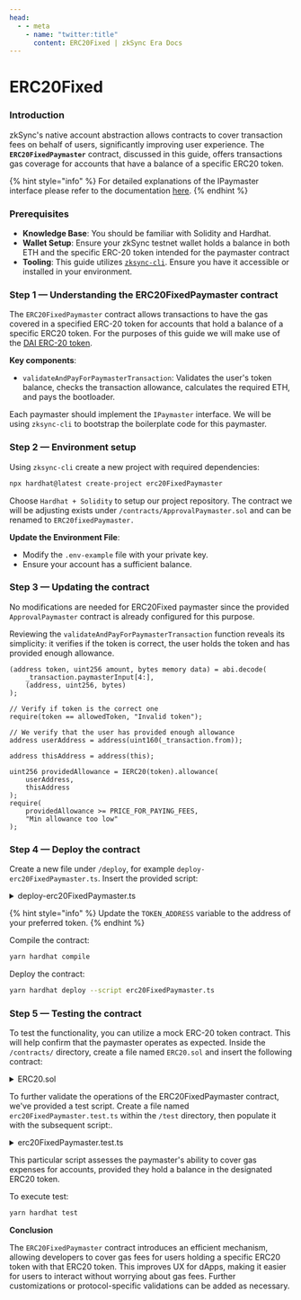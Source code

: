 ```yaml
---
head:
  - - meta
    - name: "twitter:title"
      content: ERC20Fixed | zkSync Era Docs
---
```


# ERC20Fixed

### **Introduction**

zkSync's native account abstraction allows contracts to cover transaction fees on behalf of users, significantly improving user experience. The **`ERC20FixedPaymaster`** contract, discussed in this guide, offers transactions gas coverage for accounts that have a balance of a specific ERC20 token.&#x20;

{% hint style="info" %}
For detailed explanations of the IPaymaster interface please refer to the documentation [here](https://era.zksync.io/docs/reference/concepts/account-abstraction.html#ipaymaster-interface).
{% endhint %}

### **Prerequisites**

- **Knowledge Base**: You should be familiar with Solidity and Hardhat.
- **Wallet Setup**: Ensure your zkSync testnet wallet holds a balance in both ETH and the specific ERC-20 token intended for the paymaster contract
- **Tooling**: This guide utilizes [`zksync-cli`](../../development/zksync-cli/README.md). Ensure you have it accessible or installed in your environment.

### **Step 1 — Understanding the ERC20FixedPaymaster contract**

The `ERC20FixedPaymaster` contract allows transactions to have the gas covered in a specified ERC-20 token for accounts that hold a balance of a specific ERC20 token. For the purposes of this guide we will make use of the [DAI ERC-20 token](https://goerli.explorer.zksync.io/address/0x3e7676937A7E96CFB7616f255b9AD9FF47363D4b).&#x20;

**Key components**:

- `validateAndPayForPaymasterTransaction`: Validates the user's token balance, checks the transaction allowance, calculates the required ETH, and pays the bootloader.

Each paymaster should implement the `IPaymaster` interface. We will be using `zksync-cli` to bootstrap the boilerplate code for this paymaster.

### **Step 2 — Environment setup**

Using `zksync-cli` create a new project with required dependencies:

```bash
npx hardhat@latest create-project erc20FixedPaymaster
```

Choose `Hardhat + Solidity` to setup our project repository. The contract we will be adjusting exists under `/contracts/ApprovalPaymaster.sol` and can be renamed to `ERC20fixedPaymaster.`

**Update the Environment File**:

- Modify the `.env-example` file with your private key.
- Ensure your account has a sufficient balance.

### **Step 3 — Updating the contract**

No modifications are needed for ERC20Fixed paymaster since the provided `ApprovalPaymaster` contract is already configured for this purpose.

Reviewing the `validateAndPayForPaymasterTransaction` function reveals its simplicity: it verifies if the token is correct, the user holds the token and has provided enough allowance.

```solidity
(address token, uint256 amount, bytes memory data) = abi.decode(
    _transaction.paymasterInput[4:],
    (address, uint256, bytes)
);

// Verify if token is the correct one
require(token == allowedToken, "Invalid token");

// We verify that the user has provided enough allowance
address userAddress = address(uint160(_transaction.from));

address thisAddress = address(this);

uint256 providedAllowance = IERC20(token).allowance(
    userAddress,
    thisAddress
);
require(
    providedAllowance >= PRICE_FOR_PAYING_FEES,
    "Min allowance too low"
);
```

### **Step 4 — Deploy the contract**

Create a new file under `/deploy`, for example `deploy-erc20FixedPaymaster.ts`. Insert the provided script:

<details>

<summary>deploy-erc20FixedPaymaster.ts</summary>

```typescript
import { Provider, Wallet } from "zksync-web3";
import * as ethers from "ethers";
import { HardhatRuntimeEnvironment } from "hardhat/types";
import { Deployer } from "@matterlabs/hardhat-zksync-deploy";

// load env file
import dotenv from "dotenv";
dotenv.config();

// load wallet private key from env file
const PRIVATE_KEY = process.env.WALLET_PRIVATE_KEY || "";
// The address of the DAI token contract
const TOKEN_ADDRESS = "0x3e7676937A7E96CFB7616f255b9AD9FF47363D4b";

if (!PRIVATE_KEY) throw "⛔️ Private key not detected! Add it to the .env file!";

if (!TOKEN_ADDRESS) throw "⛔️ TOKEN_ADDRESS not detected! Add it to the TOKEN_ADDRESS variable!";

export default async function (hre: HardhatRuntimeEnvironment) {
  console.log(`Running deploy script for the ERC20fixedPaymaster contract...`);
  const provider = new Provider("https://testnet.era.zksync.dev");
  // The wallet that will deploy the token and the paymaster
  // It is assumed that this wallet already has sufficient funds on zkSync
  const wallet = new Wallet(PRIVATE_KEY);
  const deployer = new Deployer(hre, wallet);

  // Deploying the paymaster
  const paymasterArtifact = await deployer.loadArtifact("ERC20fixedPaymaster");
  const deploymentFee = await deployer.estimateDeployFee(paymasterArtifact, [TOKEN_ADDRESS]);
  const parsedFee = ethers.utils.formatEther(deploymentFee.toString());
  console.log(`The deployment is estimated to cost ${parsedFee} ETH`);
  // Deploy the contract
  const paymaster = await deployer.deploy(paymasterArtifact, [TOKEN_ADDRESS]);
  console.log(`Paymaster address: ${paymaster.address}`);

  console.log("Funding paymaster with ETH");
  // Supplying paymaster with ETH
  await (
    await deployer.zkWallet.sendTransaction({
      to: paymaster.address,
      value: ethers.utils.parseEther("0.005"),
    })
  ).wait();

  let paymasterBalance = await provider.getBalance(paymaster.address);
  console.log(`Paymaster ETH balance is now ${paymasterBalance.toString()}`);

  // Verify contract programmatically
  //
  // Contract MUST be fully qualified name (e.g. path/sourceName:contractName)
  const contractFullyQualifedName = "contracts/paymasters/ERC20fixedPaymaster.sol:ERC20fixedPaymaster";
  const verificationId = await hre.run("verify:verify", {
    address: paymaster.address,
    contract: contractFullyQualifedName,
    constructorArguments: [TOKEN_ADDRESS],
    bytecode: paymasterArtifact.bytecode,
  });
  console.log(`${contractFullyQualifedName} verified! VerificationId: ${verificationId}`);

  console.log(`Done!`);
}
```

</details>

{% hint style="info" %}
Update the `TOKEN_ADDRESS` variable to the address of your preferred token.
{% endhint %}

Compile the contract:

```bash
yarn hardhat compile
```

Deploy the contract:

```bash
yarn hardhat deploy --script erc20FixedPaymaster.ts
```

### **Step 5 — Testing the contract**

To test the functionality, you can utilize a mock ERC-20 token contract. This will help confirm that the paymaster operates as expected. Inside the `/contracts/` directory, create a file named `ERC20.sol` and insert the following contract:

<details>

<summary>ERC20.sol</summary>

```solidity
// SPDX-License-Identifier: MIT
pragma solidity ^0.8.0;

import "@openzeppelin/contracts/token/ERC20/ERC20.sol";

/**
 * @dev This contract is for basic demonstration purposes only. It should not be used in production.
 * It is for the convenience of the ERC20fixedPaymaster.sol contract and its corresponding test file.
 */
contract MyERC20 is ERC20 {
  uint8 private _decimals;

  constructor(
    string memory name,
    string memory symbol,
    uint8 decimals_
  ) payable ERC20(name, symbol) {
    _decimals = decimals_;
  }

  function mint(address _to, uint256 _amount) public returns (bool) {
    _mint(_to, _amount);
    return true;
  }

  function decimals() public view override returns (uint8) {
    return _decimals;
  }

  function burn(address from, uint256 amount) public {
    _burn(from, amount);
  }
}
```

</details>

To further validate the operations of the ERC20FixedPaymaster contract, we've provided a test script. Create a file named `erc20FixedPaymaster.test.ts` within the `/test` directory, then populate it with the subsequent script:.&#x20;

<details>

<summary>erc20FixedPaymaster.test.ts</summary>

```typescript
import { expect } from "chai";
import { Wallet, Provider, Contract, utils } from "zksync-web3";
import hardhatConfig from "../hardhat.config";
import { Deployer } from "@matterlabs/hardhat-zksync-deploy";
import * as ethers from "ethers";

import { deployContract, fundAccount, setupDeployer } from "./utils";

// load env file
import dotenv from "dotenv";
dotenv.config();

// load wallet private key from env file
const PRIVATE_KEY = process.env.WALLET_PRIVATE_KEY || "0x7726827caac94a7f9e1b160f7ea819f172f7b6f9d2a97f992c38edeab82d4110";

describe("ERC20fixedPaymaster", function () {
  let provider: Provider;
  let wallet: Wallet;
  let deployer: Deployer;
  let userWallet: Wallet;
  let ownerInitialBalance: ethers.BigNumber;
  let paymaster: Contract;
  let greeter: Contract;
  let token: Contract;

  before(async function () {
    const deployUrl = hardhatConfig.networks.zkSyncTestnet.url;
    // setup deployer
    [provider, wallet, deployer] = setupDeployer(deployUrl, PRIVATE_KEY);
    // setup new wallet
    const emptyWallet = Wallet.createRandom();
    console.log(`Empty wallet's address: ${emptyWallet.address}`);
    userWallet = new Wallet(emptyWallet.privateKey, provider);
    // deploy contracts
    token = await deployContract(deployer, "MyERC20", ["MyToken", "MyToken", 18]);
    paymaster = await deployContract(deployer, "ERC20fixedPaymaster", [token.address]);
    greeter = await deployContract(deployer, "Greeter", ["Hi"]);
    // fund paymaster
    await fundAccount(wallet, paymaster.address, "3");
    ownerInitialBalance = await wallet.getBalance();
  });

  async function executeGreetingTransaction(user: Wallet) {
    const gasPrice = await provider.getGasPrice();
    const token_address = token.address.toString();

    const paymasterParams = utils.getPaymasterParams(paymaster.address, {
      type: "ApprovalBased",
      token: token_address,
      minimalAllowance: ethers.BigNumber.from(1),
      // empty bytes as testnet paymaster does not use innerInput
      innerInput: new Uint8Array(),
    });

    const setGreetingTx = await greeter.connect(user).setGreeting("Hola, mundo!", {
      maxPriorityFeePerGas: ethers.BigNumber.from(0),
      maxFeePerGas: gasPrice,
      // hardcoded for testing
      gasLimit: 6000000,
      customData: {
        gasPerPubdata: utils.DEFAULT_GAS_PER_PUBDATA_LIMIT,
        paymasterParams,
      },
    });

    await setGreetingTx.wait();

    return wallet.getBalance();
  }

  it("user with MyERC20 token can update message for free", async function () {
    const initialMintAmount = ethers.utils.parseEther("3");
    const success = await token.mint(userWallet.address, initialMintAmount);
    await success.wait();

    const userInitialTokenBalance = await token.balanceOf(userWallet.address);
    const userInitialETHBalance = await userWallet.getBalance();
    const initialPaymasterBalance = await provider.getBalance(paymaster.address);

    await executeGreetingTransaction(userWallet);

    const finalETHBalance = await userWallet.getBalance();
    const finalUserTokenBalance = await token.balanceOf(userWallet.address);
    const finalPaymasterBalance = await provider.getBalance(paymaster.address);

    expect(await greeter.greet()).to.equal("Hola, mundo!");
    expect(initialPaymasterBalance.gt(finalPaymasterBalance)).to.be.true;
    expect(userInitialETHBalance).to.eql(finalETHBalance);
    expect(userInitialTokenBalance.gt(finalUserTokenBalance)).to.be.true;
  });

  it("should allow owner to withdraw all funds", async function () {
    try {
      const tx = await paymaster.connect(wallet).withdraw(userWallet.address);
      await tx.wait();
    } catch (e) {
      console.error("Error executing withdrawal:", e);
    }

    const finalContractBalance = await provider.getBalance(paymaster.address);

    expect(finalContractBalance).to.eql(ethers.BigNumber.from(0));
  });

  it("should prevent non-owners from withdrawing funds", async function () {
    try {
      await paymaster.connect(userWallet).withdraw(userWallet.address);
    } catch (e) {
      expect(e.message).to.include("Ownable: caller is not the owner");
    }
  });
});
```

</details>

This particular script assesses the paymaster's ability to cover gas expenses for accounts, provided they hold a balance in the designated ERC20 token.

To execute test:

```bash
yarn hardhat test
```

**Conclusion**

The `ERC20FixedPaymaster` contract introduces an efficient mechanism, allowing developers to cover gas fees for users holding a specific ERC20 token with that ERC20 token. This improves UX for dApps, making it easier for users to interact without worrying about gas fees. Further customizations or protocol-specific validations can be added as necessary.
